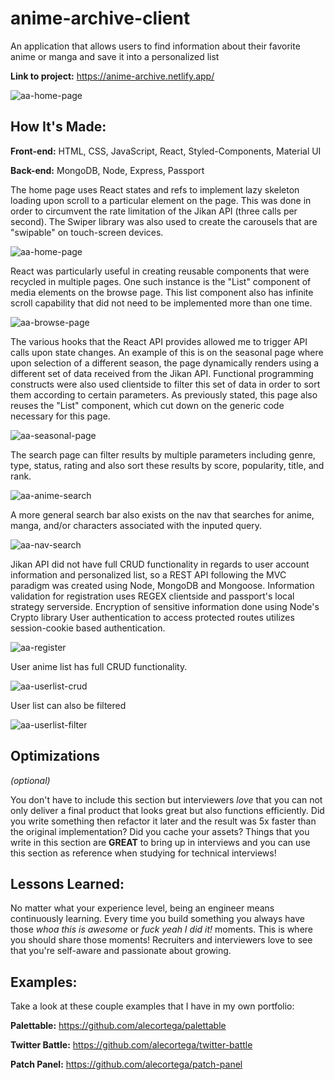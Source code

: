 # anime-archive-client
An application that allows users to find information about their favorite anime or manga and save it into a personalized list

**Link to project:** https://anime-archive.netlify.app/

![aa-home-page](https://user-images.githubusercontent.com/73206753/162072871-f7d62e42-525c-40e6-872d-d8504da2d969.gif)

## How It's Made:

**Front-end:** HTML, CSS, JavaScript, React, Styled-Components, Material UI

**Back-end:** MongoDB, Node, Express, Passport

The home page uses React states and refs to implement lazy skeleton loading upon scroll to a particular element on the page. This was done in order to circumvent the rate limitation of the Jikan API (three calls per second). The Swiper library was also used to create the carousels that are "swipable" on touch-screen devices. 

![aa-home-page](https://user-images.githubusercontent.com/73206753/162072871-f7d62e42-525c-40e6-872d-d8504da2d969.gif)

React was particularly useful in creating reusable components that were recycled in multiple pages. One such instance is the "List" component of media elements on the browse page. This list component also has infinite scroll capability that did not need to be implemented more than one time. 

![aa-browse-page](https://user-images.githubusercontent.com/73206753/162075224-4cd63406-021b-4b56-bb76-f4e8c085e1da.gif)

The various hooks that the React API provides allowed me to trigger API calls upon state changes. An example of this is on the seasonal page where upon selection of a different season, the page dynamically renders using a different set of data received from the Jikan API. Functional programming constructs were also used clientside to filter this set of data in order to sort them according to certain parameters. As previously stated, this page also reuses the "List" component, which cut down on the generic code necessary for this page. 

![aa-seasonal-page](https://user-images.githubusercontent.com/73206753/162076015-d9471083-b616-4285-a51a-0a678bff14d3.gif)

The search page can filter results by multiple parameters including genre, type, status, rating and also sort these results by score, popularity, title, and rank. 

![aa-anime-search](https://user-images.githubusercontent.com/73206753/162096544-609a7208-ecaa-4a71-96cf-bc33e64308f0.gif)

A more general search bar also exists on the nav that searches for anime, manga, and/or characters associated with the inputed query. 

![aa-nav-search](https://user-images.githubusercontent.com/73206753/162097298-1075dd1a-b039-41f6-a5e1-66215b0e2d58.gif)

Jikan API did not have full CRUD functionality in regards to user account information and personalized list, so a REST API following the MVC paradigm was created using Node, MongoDB and Mongoose. 
Information validation for registration uses REGEX clientside and passport's local strategy serverside. 
Encryption of sensitive information done using Node's Crypto library
User authentication to access protected routes utilizes session-cookie based authentication. 

![aa-register](https://user-images.githubusercontent.com/73206753/162097477-7821dd48-d7ee-4ff9-8409-54eca45f9e0f.gif)

User anime list has full CRUD functionality. 

![aa-userlist-crud](https://user-images.githubusercontent.com/73206753/162099678-912fe839-2274-42db-b4bd-328c07b2895e.gif)

User list can also be filtered

![aa-userlist-filter](https://user-images.githubusercontent.com/73206753/162099745-d3f1500f-dcdc-4460-85eb-1be7e0e643c6.gif)



## Optimizations
*(optional)*

You don't have to include this section but interviewers *love* that you can not only deliver a final product that looks great but also functions efficiently. Did you write something then refactor it later and the result was 5x faster than the original implementation? Did you cache your assets? Things that you write in this section are **GREAT** to bring up in interviews and you can use this section as reference when studying for technical interviews!

## Lessons Learned:

No matter what your experience level, being an engineer means continuously learning. Every time you build something you always have those *whoa this is awesome* or *fuck yeah I did it!* moments. This is where you should share those moments! Recruiters and interviewers love to see that you're self-aware and passionate about growing.

## Examples:
Take a look at these couple examples that I have in my own portfolio:

**Palettable:** https://github.com/alecortega/palettable

**Twitter Battle:** https://github.com/alecortega/twitter-battle

**Patch Panel:** https://github.com/alecortega/patch-panel



